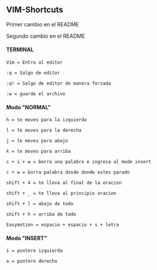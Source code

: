 ## VIM-Shortcuts

Primer cambio en el README

Segundo cambio en el README

#### TERMINAL

```
Vim = Entro al editor

:q = Salgo de editor

:q! = Salgo de editor de manera forzada

:w = guardo el archivo
```

#### Modo "NORMAL"

```
h = te moves para la izquierda

l = te moves para la derecha

j = te moves para abajo

k = te moves para arriba

c + i + w = borra una palabra e ingresa al mode insert

c + w = borra palabra desde donde estes parado

shift + 4 = te lleva al final de la oracion

shift + _ = te lleva al principio oracion

shift + l = abajo de todo

shift + h = arriba de todo

Easymotion = espacio + espacio + s + letra
```

#### Modo "INSERT"

```
i = puntero izquierda

a = puntero derecho
```
